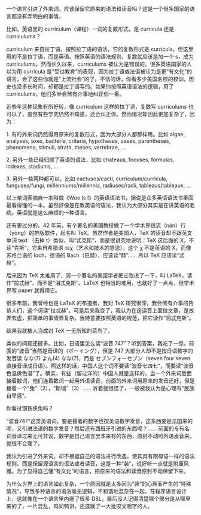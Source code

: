 一个语言引进了外来词，应该保留它原来的语法和读音吗？这是一个很多国家的语言都没有弄明白的事情。

比如，英语里的 curriculum（课程）一词的复数形式，是 curricula 还是 curriculums？

curriculum 来自拉丁语，按照拉丁语的语法，它的复数形式是 curricula，但这里用的不是拉丁语，而是英语。按照英语的语法规则，复数就应该是加一个 s，成为 curriculums。然而长久以来，curriculums 被认为是错误的。很多英语国家的人以为用 curricula 是“受过教育”的表现，因为拉丁语或法语被认为是更“有文化”的语言，会了这些你就是“上流社会”的了。不信的话，你看多少美国名校的校训，历史也没多长时间，却都是拉丁语写的。如果你按照英语语法的逻辑，用了 curriculums，他们多半会煞有介事地纠正你一番。

近些年这种现象有所好转，像 curriculum 这样的拉丁词，复数写 curriculums 也可以了，虽然有些学究仍然不知道，还会纠正你。然而情况却因此更加复杂了，因为：

1\. 有的外来词仍然得用原来的复数形式，因为大部分人都那样用。比如 algae, analyses, axes, bacteria, criteria, hypotheses, oases, parentheses, phenomena, stimuli, strata, theses, vertebrae, ...

2\. 另外一些已经归顺了英语的语法，比如 chateaus, focuses, formulas, indexes, stadiums, ...

3\. 另外一些两种都可以。比如 cactuses/cacti, curriculum/curricula, funguses/fungi, millenniums/millennia, radiuses/radii, tableaus/tableaux, ...

以上单词表摘自一本叫做《Woe Is I》的英语语法书，据说是众多英语语法书里面最看得懂的一本。虽然好像是在教英语的语法，我认为大部分其实是在讲英语的毛病。英语就是这么麻烦的一种语言。

还有更过分的。42 年前，有个著名的美国教授做了一个学术界很流（nán）行（yòng）的排版软件，起名叫 TeX。虽然作者是美国人，TeX 的读音却不跟英文单词 text （去掉 t）类似，叫“忒克斯”，而是很讲究地说明：TeX 这后面的 X，不读“克斯”，它来自希腊语 τεχ（艺术和技术的意思），这个 χ 不是英语的 X，而像苏格兰语的 loch，德语的 Bach（巴赫），应该读“赫”…… 所以 TeX 应该读“忒赫”。

后来因为 TeX 太难用了，另一个著名的美国学者把它改进了一下，叫 LaTeX，读作“拉忒赫”，而不是“泪忒克斯”。LaTeX 也相当的难用，也就好了一点点，但学术界写 paper 就得用它。

很多年前，我曾经也是 LaTeX 的布道者，我对 TeX 研究很深，我会煞有介事的告诉人们，这个词读“拉忒赫”。可是后来我变了，我认为在这读音上面做文章，是故弄玄虚，把简单的事情弄复杂。我特意要按照英语的规范，把它读作“泪忒克斯”。

结果我就被人当成对 TeX 一无所知的菜鸟了。

类似的问题还挺多。比如，日语里怎么读“波音 747”？听到答案，我吃了一惊。前面的“波音”当然是音译的（ボーイング），但是 747 大部分人却不是按日语数字的发音读 なな(7) よん(4) なな(7)，而是 セブンフォーセブン（seven four seven 直接音译成日语）。照这样的话，中国人这个词不要读“波音七四七”，而要读“波音色温佛色温”了。确实，有些（留过洋的）中国人就是这样的，当一个外来词后面接着数词，他们连着数词一起用外语读音，前面的外来词用原来的发音还好，但是接着一个“兔”（2），“斯瑞”（3）…… 听着就很怪了，一般被我认为是心理有“民族自卑感”。

你看过钢铁侠兔吗？

“波音747”这类英语词，要是接着的数字也按英语数字发音，这东西要是法国来的呢，又引进法语的数字发音？然后还有西班牙引进的东西呢？…… 前面的专有名词音译过来无可非议，数字是自己语言里本来有的东西，原封不动照外语发音来，就很不合理了。

我认为引进了外来词，却不根据自己的语法进行改造，使其具有跟母语一样的语法规则，而是保留源语言的语法或者读音，这是一种“装”，说好听一点就是附庸风雅。为了显得自己懂“有文化”的语言，把原来的语法和读音原封不动保留下来。

为什么世界上的语言如此复杂，一个原因就是太多因为“装”的心理而产生的“特殊情况”，导致多种语言的语法毫无逻辑，不和谐地混杂在一起。在程序语言设计上，这就像在一个语言里内嵌了很多 DSL，最后没人记得清楚哪个部分是从哪里来的了，一片混乱，鸡同鸭讲，还造就了一大批咬文嚼字的人。

